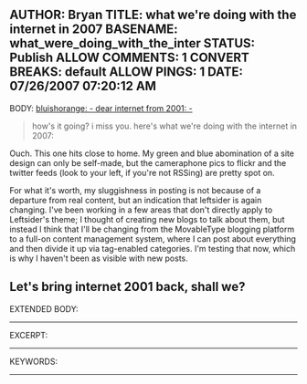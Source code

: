 AUTHOR: Bryan
TITLE: what we're doing with the internet in 2007
BASENAME: what_were_doing_with_the_inter
STATUS: Publish
ALLOW COMMENTS: 1
CONVERT BREAKS: __default__
ALLOW PINGS: 1
DATE: 07/26/2007 07:20:12 AM
-----
BODY:
<a title="bluishorange" href="http://www.bluishorange.com/?x=2007_07_01_archive.html#7937343896940110304">bluishorange: - dear internet from 2001: -</a>
<blockquote>
how's it going?  i miss you.  here's what we're doing with the internet in 2007:</blockquote>
Ouch. This one hits close to home. My green and blue abomination of a site design can only be self-made, but the cameraphone pics to flickr and the twitter feeds (look to your left, if you're not RSSing) are pretty spot on.

For what it's worth, my sluggishness in posting is not because of a departure from real content, but an indication that leftsider is again changing. I've been working in a few areas that don't directly apply to Leftsider's theme; I thought of creating new blogs to talk about them, but instead I think that I'll be changing from the MovableType blogging platform to a full-on content management system, where I can post about everything and then divide it up via tag-enabled categories. I'm testing that now, which is why I haven't been as visible with new posts.

Let's bring internet 2001 back, shall we?
-----
EXTENDED BODY:

-----
EXCERPT:

-----
KEYWORDS:

-----


